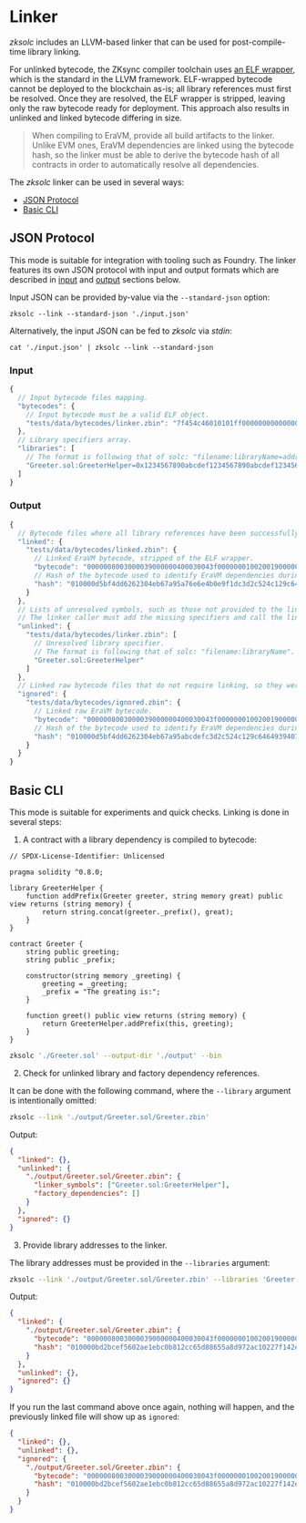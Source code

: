 # Linker

*zksolc* includes an LLVM-based linker that can be used for post-compile-time library linking.

For unlinked bytecode, the ZKsync compiler toolchain uses [an ELF wrapper](https://en.wikipedia.org/wiki/Executable_and_Linkable_Format), which is the standard in the LLVM framework. ELF-wrapped bytecode cannot be deployed to the blockchain as-is; all library references must first be resolved. Once they are resolved, the ELF wrapper is stripped, leaving only the raw bytecode ready for deployment. This approach also results in unlinked and linked bytecode differing in size.

> When compiling to EraVM, provide all build artifacts to the linker. Unlike EVM ones, EraVM dependencies are linked using the bytecode hash, so the linker must be able to derive the bytecode hash of all contracts in order to automatically resolve all dependencies.

The *zksolc* linker can be used in several ways:

- [JSON Protocol](#json-protocol)
- [Basic CLI](#basic-cli)



## JSON Protocol

This mode is suitable for integration with tooling such as Foundry. The linker features its own JSON protocol with input and output formats which are described in [input](#input) and [output](#output) sections below.

Input JSON can be provided by-value via the `--standard-json` option:

```shell
zksolc --link --standard-json './input.json'
```

Alternatively, the input JSON can be fed to *zksolc* via *stdin*:

```shell
cat './input.json' | zksolc --link --standard-json
```

### Input

```javascript
{
  // Input bytecode files mapping.
  "bytecodes": {
    // Input bytecode must be a valid ELF object.
    "tests/data/bytecodes/linker.zbin": "7f454c46010101ff000000000000000001000401010000000000000000000000..."
  },
  // Library specifiers array.
  "libraries": [
    // The format is following that of solc: "filename:libraryName=address".
    "Greeter.sol:GreeterHelper=0x1234567890abcdef1234567890abcdef12345678"
  ]
}
```

### Output

```javascript
{
  // Bytecode files where all library references have been successfully resolved.
  "linked": {
    "tests/data/bytecodes/linked.zbin": {
      // Linked EraVM bytecode, stripped of the ELF wrapper.
      "bytecode": "0000008003000039000000400030043f0000000100200190000000130000c13d...",
      // Hash of the bytecode used to identify EraVM dependencies during deployment.
      "hash": "010000d5bf4dd6262304eb67a95a76e6e4b0e9f1dc3d2c524c129c6464939407"
    }
  },
  // Lists of unresolved symbols, such as those not provided to the linker.
  // The linker caller must add the missing specifiers and call the linker again.
  "unlinked": {
    "tests/data/bytecodes/linker.zbin": [
      // Unresolved library specifier.
      // The format is following that of solc: "filename:libraryName".
      "Greeter.sol:GreeterHelper"
    ]
  },
  // Linked raw bytecode files that do not require linking, so they were not processed in the current call.
  "ignored": {
    "tests/data/bytecodes/ignored.zbin": {
      // Linked raw EraVM bytecode.
      "bytecode": "0000008003000039000000400030043f0000000100200190000000130000c13d...",
      // Hash of the bytecode used to identify EraVM dependencies during deployment.
      "hash": "010000d5bf4dd6262304eb67a95abcdefc3d2c524c129c6464939407"
    }
  }
}
```



## Basic CLI

This mode is suitable for experiments and quick checks. Linking is done in several steps:

1. A contract with a library dependency is compiled to bytecode:

```solidity
// SPDX-License-Identifier: Unlicensed

pragma solidity ^0.8.0;

library GreeterHelper {
    function addPrefix(Greeter greeter, string memory great) public view returns (string memory) {
        return string.concat(greeter._prefix(), great);
    }
}

contract Greeter {
    string public greeting;
    string public _prefix;

    constructor(string memory _greeting) {
        greeting = _greeting;
        _prefix = "The greating is:";
    }

    function greet() public view returns (string memory) {
        return GreeterHelper.addPrefix(this, greeting);
    }
}
```

```bash
zksolc './Greeter.sol' --output-dir './output' --bin
```

2. Check for unlinked library and factory dependency references.

It can be done with the following command, where the `--library` argument is intentionally omitted:

```bash
zksolc --link './output/Greeter.sol/Greeter.zbin'
```

Output:

```json
{
  "linked": {},
  "unlinked": {
    "./output/Greeter.sol/Greeter.zbin": {
      "linker_symbols": ["Greeter.sol:GreeterHelper"],
      "factory_dependencies": []
    }
  },
  "ignored": {}
}
```

3. Provide library addresses to the linker.

The library addresses must be provided in the `--libraries` argument:

```bash
zksolc --link './output/Greeter.sol/Greeter.zbin' --libraries 'Greeter.sol:GreeterHelper=0x1234567812345678123456781234567812345678'
```

Output:

```json
{
  "linked": {
    "./output/Greeter.sol/Greeter.zbin": {
      "bytecode": "0000008003000039000000400030043f0000000100200190000000130000c13d...",
      "hash": "010000bd2bcef5602ae1ebc0b812cc65d88655a8d972ac10227f142e1838093c"
    }
  },
  "unlinked": {},
  "ignored": {}
}
```

If you run the last command above once again, nothing will happen, and the previously linked file will show up as `ignored`:

```json
{
  "linked": {},
  "unlinked": {},
  "ignored": {
    "./output/Greeter.sol/Greeter.zbin": {
      "bytecode": "0000008003000039000000400030043f0000000100200190000000130000c13d...",
      "hash": "010000bd2bcef5602ae1ebc0b812cc65d88655a8d972ac10227f142e1838093c"
    }
  }
}
```
